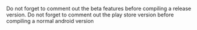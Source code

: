 Do not forget to comment out the beta features before compiling a release version.
Do not forget to comment out the play store version before compiling a normal android version
